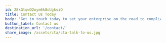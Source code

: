 ```yaml
---
id: 28kGtqwD2oym6k8cUgksiQ
title: Contact Us Today
body: 'Get in touch today to set your enterprise on the road to compliant hosting.  '
button_label: Contact us
destination_url: '/contact/'
share_image: /assets/cta/cta-talk-to-us.jpg
---
```


  